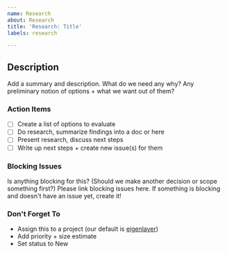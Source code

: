```yaml
---
name: Research
about: Research
title: 'Research: Title'
labels: research

---
```


## Description
Add a summary and description. What do we need any why? Any preliminary notion of options + what we want out of them?

### Action Items
- [ ] Create a list of options to evaluate
- [ ] Do research, summarize findings into a doc or here
- [ ] Present research, discuss next steps
- [ ] Write up next steps + create new issue(s) for them

### Blocking Issues
Is anything blocking for this? (Should we make another decision or scope something first?)
Please link blocking issues here. If something is blocking and doesn't have an issue yet, create it!

### Don't Forget To
* Assign this to a project (our default is [eigenlayer](https://github.com/orgs/Layr-Labs/projects))
* Add priority + size estimate
* Set status to New
